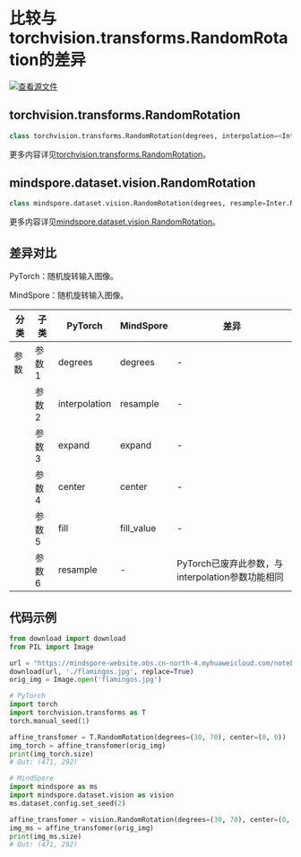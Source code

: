 # 比较与torchvision.transforms.RandomRotation的差异

[![查看源文件](https://mindspore-website.obs.cn-north-4.myhuaweicloud.com/website-images/master/resource/_static/logo_source.svg)](https://gitee.com/mindspore/docs/blob/master/docs/mindspore/source_zh_cn/note/api_mapping/pytorch_diff/RandomRotation.md)

## torchvision.transforms.RandomRotation

```python
class torchvision.transforms.RandomRotation(degrees, interpolation=<InterpolationMode.NEAREST: 'nearest'>, expand=False, center=None, fill=0, resample=None)
```

更多内容详见[torchvision.transforms.RandomRotation](https://pytorch.org/vision/0.9/transforms.html#torchvision.transforms.RandomRotation)。

## mindspore.dataset.vision.RandomRotation

```python
class mindspore.dataset.vision.RandomRotation(degrees, resample=Inter.NEAREST, expand=False, center=None, fill_value=0)
```

更多内容详见[mindspore.dataset.vision.RandomRotation](https://mindspore.cn/docs/zh-CN/master/api_python/dataset_vision/mindspore.dataset.vision.RandomRotation.html)。

## 差异对比

PyTorch：随机旋转输入图像。

MindSpore：随机旋转输入图像。

| 分类 | 子类 |PyTorch | MindSpore | 差异 |
| --- | ---   | ---   | ---        |---  |
|参数 | 参数1 | degrees  | degrees  | - |
|     | 参数2 | interpolation    | resample  |- |
|     | 参数3 | expand    | expand   |- |
|     | 参数4 | center   | center   | - |
|     | 参数5 | fill   | fill_value  | - |
|     | 参数6 | resample   | - | PyTorch已废弃此参数，与interpolation参数功能相同 |

## 代码示例

```python
from download import download
from PIL import Image

url = "https://mindspore-website.obs.cn-north-4.myhuaweicloud.com/notebook/datasets/flamingos.jpg"
download(url, './flamingos.jpg', replace=True)
orig_img = Image.open('flamingos.jpg')

# PyTorch
import torch
import torchvision.transforms as T
torch.manual_seed(1)

affine_transfomer = T.RandomRotation(degrees=(30, 70), center=(0, 0))
img_torch = affine_transfomer(orig_img)
print(img_torch.size)
# Out: (471, 292)

# MindSpore
import mindspore as ms
import mindspore.dataset.vision as vision
ms.dataset.config.set_seed(2)

affine_transfomer = vision.RandomRotation(degrees=(30, 70), center=(0, 0))
img_ms = affine_transfomer(orig_img)
print(img_ms.size)
# Out: (471, 292)
```
